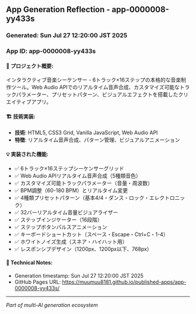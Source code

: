 ## App Generation Reflection - app-0000008-yy433s

### Generated: Sun Jul 27 12:20:00 JST 2025
### App ID: app-0000008-yy433s

#### 🎯 プロジェクト概要:
インタラクティブ音楽シーケンサー - 6トラック×16ステップの本格的な音楽制作ツール。Web Audio APIでのリアルタイム音声合成、カスタマイズ可能なトラックパラメーター、プリセットパターン、ビジュアルエフェクトを搭載したクリエイティブアプリ。

#### 🏗️ 技術実装:
- **技術**: HTML5, CSS3 Grid, Vanilla JavaScript, Web Audio API
- **特徴**: リアルタイム音声合成、パターン管理、ビジュアルアニメーション

#### 💡 実装された機能:
- ✅ 6トラック×16ステップシーケンサーグリッド
- ✅ Web Audio APIリアルタイム音声合成（5種類音色）
- ✅ カスタマイズ可能トラックパラメーター（音量・周波数）
- ✅ BPM調整（60-180 BPM）とリアルタイム変更
- ✅ 4種類プリセットパターン（基本4/4・ダンス・ロック・エレクトロニック）
- ✅ 32バーリアルタイム音量ビジュアライザー
- ✅ ステップインジケーター（16段階）
- ✅ ステップボタンパルスアニメーション
- ✅ キーボードショートカット（スペース・Escape・Ctrl+C・1-4）
- ✅ ホワイトノイズ生成（スネア・ハイハット用）
- ✅ レスポンシブデザイン（1200px、1200px以下、768px）

#### 📝 Technical Notes:
- Generation timestamp: Sun Jul 27 12:20:00 JST 2025
- GitHub Pages URL: https://muumuu8181.github.io/published-apps/app-0000008-yy433s/

---
*Part of multi-AI generation ecosystem*